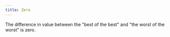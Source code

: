 ```yaml
---
title: Zero
---
```


The difference in value between the "best of the best" and "the worst of the worst" is zero.
